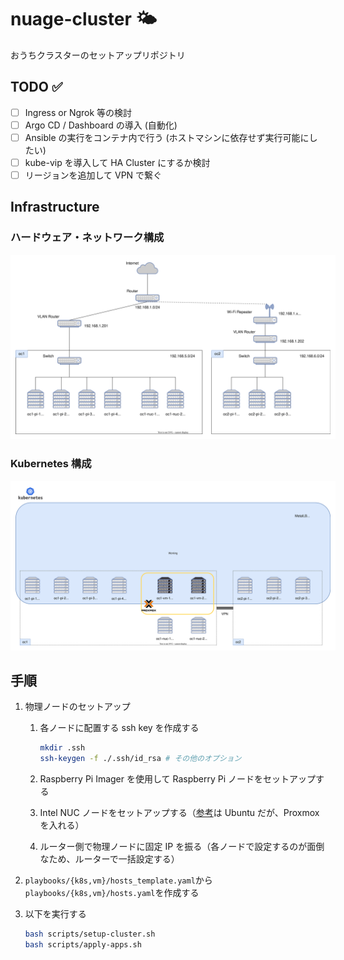 # nuage-cluster :sun_behind_small_cloud:

おうちクラスターのセットアップリポジトリ

## TODO :white_check_mark:

- [ ] Ingress or Ngrok 等の検討
- [ ] Argo CD / Dashboard の導入 (自動化)
- [ ] Ansible の実行をコンテナ内で行う (ホストマシンに依存せず実行可能にしたい)
- [ ] kube-vip を導入して HA Cluster にするか検討
- [ ] リージョンを追加して VPN で繋ぐ

## Infrastructure

### ハードウェア・ネットワーク構成

<img src="./docs/hardware.drawio.svg" style="background-color: white; padding: 8px;">

### Kubernetes 構成

<img src="./docs/k8s-arch.drawio.svg" style="background-color: white; padding: 8px;">

## 手順

1. 物理ノードのセットアップ

   1. 各ノードに配置する ssh key を作成する

      ```sh
      mkdir .ssh
      ssh-keygen -f ./.ssh/id_rsa # その他のオプション
      ```

   1. Raspberry Pi Imager を使用して Raspberry Pi ノードをセットアップする

   1. Intel NUC ノードをセットアップする（[参考](./docs/setup-nuc.md)は Ubuntu だが、Proxmox を入れる）

   1. ルーター側で物理ノードに固定 IP を振る（各ノードで設定するのが面倒なため、ルーターで一括設定する）

1. `playbooks/{k8s,vm}/hosts_template.yaml`から`playbooks/{k8s,vm}/hosts.yaml`を作成する

1. 以下を実行する
   ```sh
   bash scripts/setup-cluster.sh
   bash scripts/apply-apps.sh
   ```
